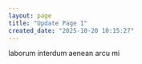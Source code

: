 ```yaml
---
layout: page
title: "Update Page 1"
created_date: "2025-10-20 10:15:27"
---
```


laborum interdum aenean arcu mi 
